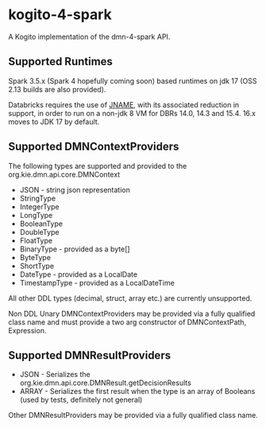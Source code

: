 # kogito-4-spark

A Kogito implementation of the dmn-4-spark API.

## Supported Runtimes

Spark 3.5.x (Spark 4 hopefully coming soon) based runtimes on jdk 17 (OSS 2.13 builds are also provided).

Databricks requires the use of [JNAME](https://docs.databricks.com/aws/en/dev-tools/sdk-java#create-a-cluster-that-uses-jdk-17), with its associated reduction in support, in order to run on a non-jdk 8 VM for DBRs 14.0, 14.3 and 15.4.  16.x moves to JDK 17 by default.

## Supported DMNContextProviders

The following types are supported and provided to the org.kie.dmn.api.core.DMNContext 

* JSON - string json representation
* StringType
* IntegerType
* LongType
* BooleanType
* DoubleType
* FloatType
* BinaryType - provided as a byte[]
* ByteType
* ShortType
* DateType - provided as a LocalDate
* TimestampType - provided as a LocalDateTime

All other DDL types (decimal, struct, array etc.) are currently unsupported.

Non DDL Unary DMNContextProviders may be provided via a fully qualified class name and must provide a two arg constructor of DMNContextPath, Expression. 
 
## Supported DMNResultProviders

* JSON - Serializes the org.kie.dmn.api.core.DMNResult.getDecisionResults
* ARRAY<BOOLEAN> - Serializes the first result when the type is an array of Booleans (used by tests, definitely not general)

Other DMNResultProviders may be provided via a fully qualified class name. 
 